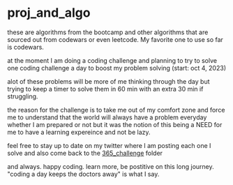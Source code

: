 # proj_and_algo


these are algorithms from the bootcamp and other algorithms that are sourced out from codewars or even leetcode. My favorite one to use so far is codewars. 

at the moment I am doing a coding challenge and planning to try to solve one coding challenge a day to boost my problem solving (start: oct 4, 2023)

alot of these problems will be more of me thinking through the day but trying to keep a timer to solve them in 60 min with an extra 30 min if struggling.

the reason for the challenge is to take me out of my comfort zone and force me to understand that the world will always have a problem everyday whether I am prepared or not but it was the notion of this being a NEED for me to have a learning expereince and not be lazy.

feel free to stay up to date on my twitter where I am posting each one I solve and also come back to the [365_challenge](./365_challenge/) folder

and always. happy coding. learn more, be postitive on this long journey. "coding a day keeps the doctors away" is what I say.